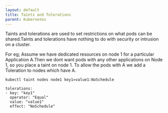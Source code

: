 ```yaml
---
layout: default
title: Taints and Tolerations
parent: Kubernetes
---
```


Taints and tolerations are used to set restrictions on what pods can be shared.Taints and tolerations have nothing to do with security or intrusion on a cluster. 

For eg;
Assume we have dedicated resources on node 1 for a particular Application A.Then we dont want pods with any other applications on Node 1, so you place a taint on node 1.
To allow the pods with A we add a Toleration to nodes which have A.

```
kubectl taint nodes node1 key1=value1:NoSchedule
```

```
tolerations:
- key: "key1"
  operator: "Equal"
  value: "value1"
  effect: "NoSchedule"
```